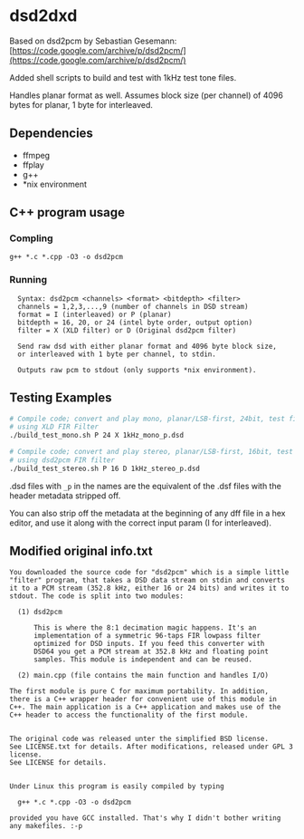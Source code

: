 # dsd2dxd

Based on dsd2pcm by Sebastian Gesemann: [https://code.google.com/archive/p/dsd2pcm/](https://code.google.com/archive/p/dsd2pcm/)

Added shell scripts to build and test with 1kHz test tone files.

Handles planar format as well. Assumes block size (per channel) of 4096 bytes for planar, 1 byte for interleaved.

## Dependencies
- ffmpeg
- ffplay
- g++
- *nix environment

## C++ program usage
### Compling
`g++ *.c *.cpp -O3 -o dsd2pcm`
### Running
```
  Syntax: dsd2pcm <channels> <format> <bitdepth> <filter>
  channels = 1,2,3,...,9 (number of channels in DSD stream)
  format = I (interleaved) or P (planar)
  bitdepth = 16, 20, or 24 (intel byte order, output option)
  filter = X (XLD filter) or D (Original dsd2pcm filter)

  Send raw dsd with either planar format and 4096 byte block size,
  or interleaved with 1 byte per channel, to stdin.

  Outputs raw pcm to stdout (only supports *nix environment).
```

## Testing Examples
```bash
# Compile code; convert and play mono, planar/LSB-first, 24bit, test file,
# using XLD FIR Filter
./build_test_mono.sh P 24 X 1kHz_mono_p.dsd

# Compile code; convert and play stereo, planar/LSB-first, 16bit, test file,
# using dsd2pcm FIR filter
./build_test_stereo.sh P 16 D 1kHz_stereo_p.dsd
```

.dsd files with `_p` in the names are the equivalent of the .dsf files with the header metadata stripped off.

You can also strip off the metadata at the beginning of any dff file in a hex editor, and use it along with the correct input param (I for interleaved).

## Modified original info.txt
```
You downloaded the source code for "dsd2pcm" which is a simple little
"filter" program, that takes a DSD data stream on stdin and converts
it to a PCM stream (352.8 kHz, either 16 or 24 bits) and writes it to
stdout. The code is split into two modules:

  (1) dsd2pcm

      This is where the 8:1 decimation magic happens. It's an
      implementation of a symmetric 96-taps FIR lowpass filter
      optimized for DSD inputs. If you feed this converter with
      DSD64 you get a PCM stream at 352.8 kHz and floating point
      samples. This module is independent and can be reused. 

  (2) main.cpp (file contains the main function and handles I/O)

The first module is pure C for maximum portability. In addition,
there is a C++ wrapper header for convenient use of this module in
C++. The main application is a C++ application and makes use of the
C++ header to access the functionality of the first module.


The original code was released unter the simplified BSD license.
See LICENSE.txt for details. After modifications, released under GPL 3 license.
See LICENSE for details.


Under Linux this program is easily compiled by typing

  g++ *.c *.cpp -O3 -o dsd2pcm

provided you have GCC installed. That's why I didn't bother writing
any makefiles. :-p
```
